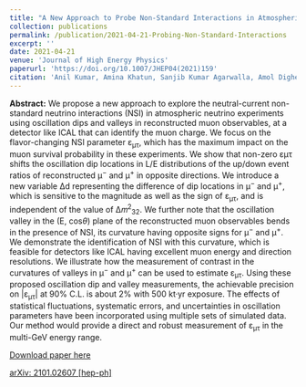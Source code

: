 ```yaml
---
title: "A New Approach to Probe Non-Standard Interactions in Atmospheric Neutrino Experiments"
collection: publications
permalink: /publication/2021-04-21-Probing-Non-Standard-Interactions
excerpt: ''
date: 2021-04-21
venue: 'Journal of High Energy Physics'
paperurl: 'https://doi.org/10.1007/JHEP04(2021)159'
citation: 'Anil Kumar, Amina Khatun, Sanjib Kumar Agarwalla, Amol Dighe, &quot;A New Approach to Probe Non-Standard Interactions in Atmospheric Neutrino Experiments&quot;, <i>Journal of High Energy Physics</i>, 04 (2021) 159.'
---
```


**Abstract:** We propose a new approach to explore the neutral-current non-standard neutrino interactions (NSI) in atmospheric neutrino experiments using oscillation dips and valleys in reconstructed muon observables, at a detector like ICAL that can identify the muon charge. We focus on the flavor-changing NSI parameter ε<sub>μτ</sub>, which has the maximum impact on the muon survival probability in these experiments. We show that non-zero εμτ shifts the oscillation dip locations in L/E distributions of the up/down event ratios of reconstructed μ<sup>−</sup> and μ<sup>+</sup> in opposite directions. We introduce a new variable ∆d representing the difference of dip locations in μ<sup>−</sup> and μ<sup>+</sup>, which is sensitive to the magnitude as well as the sign of ε<sub>μτ</sub>, and is independent of the value of Δ𝑚<sup>2</sup><sub>32</sub>. We further note that the oscillation valley in the (E, cos<i>θ</i>) plane of the reconstructed muon observables bends in the presence of NSI, its curvature having opposite signs for μ<sup>−</sup> and μ<sup>+</sup>. We demonstrate the identification of NSI with this curvature, which is feasible for detectors like ICAL having excellent muon energy and direction resolutions. We illustrate how the measurement of contrast in the curvatures of valleys in μ<sup>−</sup> and μ<sup>+</sup> can be used to estimate ε<sub>μτ</sub>. Using these proposed oscillation dip and valley measurements, the achievable precision on \|ε<sub>μτ</sub>\| at 90% C.L. is about 2% with 500 kt·yr exposure. The effects of statistical fluctuations, systematic errors, and uncertainties in oscillation parameters have been incorporated using multiple sets of simulated data. Our method would provide a direct and robust measurement of ε<sub>μτ</sub> in the multi-GeV energy range.
 
[Download paper here](https://doi.org/10.1007/JHEP04(2021)159)

[arXiv: 2101.02607 [hep-ph]](https://arxiv.org/abs/2101.02607)
